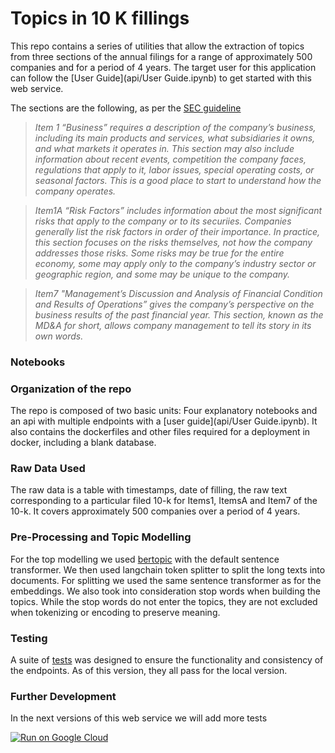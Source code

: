 # Topics in 10 K fillings 

This repo contains a series of utilities that
allow the extraction of topics from three sections of the annual filings for a range of approximately 500 companies and for a period of 4 years. 
The target user for this application can  follow the [User Guide](api/User Guide.ipynb) to get started with this web service.


The sections are the following, as per the [SEC guideline](reada10k.pdf)

> *Item 1
“Business” requires a description of the company’s business, including its main products and services,
> what subsidiaries it owns, and what markets it operates in. This section may also include information about recent events,
> competition the company faces, regulations that apply to it, labor issues, special operating costs,
or seasonal factors. This is a good place to start to understand how the company operates.*

> *Item1A
“Risk Factors” includes information about the most significant risks that apply to the company or to its securiies. 
> Companies generally list the risk factors in order of their importance.
In practice, this section focuses on the risks themselves, not how the company addresses those risks. 
> Some risks may be true for the entire economy, some may apply only to the company’s industry
> sector or geographic region, and some may be unique to the company.*

> *Item7
"Management’s Discussion and Analysis of Financial Condition and Results of Operations” gives the company’s
> perspective on the business results of the past financial year.
> This section, known as the MD&A for short, allows company management to tell its story in its own words.*
> 

### Notebooks

### Organization of the repo
The repo is composed of two basic units: Four explanatory notebooks and an api with multiple endpoints with a [user guide](api/User Guide.ipynb).
It also contains the dockerfiles and other files required for a deployment in docker, including a blank database.

### Raw Data Used
The raw data is a table with timestamps, date of filling, the raw text corresponding to a particular filed 10-k for Items1, ItemsA and Item7 of the 10-k.
It covers approximately 500 companies over a period of 4 years.

### Pre-Processing and Topic Modelling
For the top modelling we used [bertopic](https://maartengr.github.io/BERTopic/index.html#quick-start) with the default sentence transformer. We then used langchain token splitter to split the long texts into documents.
For splitting we used the same sentence transformer as for the embeddings. We also took into consideration stop words when building the topics. While the stop words do not enter the topics,
they are not excluded when tokenizing or encoding to preserve meaning.

### Testing

A suite of [tests](test_routes.py) was designed to ensure the functionality and consistency of the endpoints. As of this version, they all pass for the local version. 

### Further Development
In the next versions of this web service we will add more tests


[![Run on Google Cloud](https://deploy.cloud.run/button.svg)](https://deploy.cloud.run)